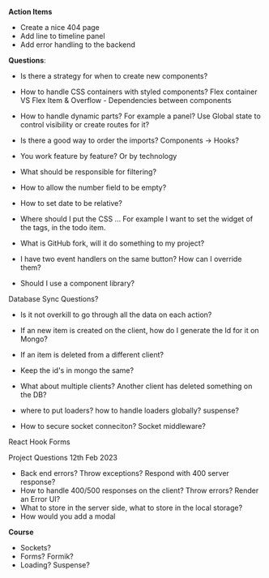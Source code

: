 **Action Items**
- Create a nice 404 page
- Add line to timeline panel
- Add error handling to the backend

**Questions**:
- Is there a strategy for when to create new components?
- How to handle CSS containers with styled components? Flex container VS Flex Item & Overflow - Dependencies between components
- How to handle dynamic parts? For example a panel? Use Global state to control visibility or create routes for it? 
- Is there a good way to order the imports? Components -> Hooks? 


- You work feature by feature? Or by technology
- What should be responsible for filtering?
- How to allow the number field to be empty?
- How to set date to be relative?
- Where should I put the CSS ... For example I want to set the widget of the tags, in the todo item. 
- What is GitHub fork, will it do something to my project?
- I have two event handlers on the same button? How can I override them? 
- Should I use a component library? 


Database Sync Questions? 

- Is it not overkill to go through all the data on each action? 
- If an new item is created on the client, how do I generate the Id for it on Mongo? 
- If an item is deleted from a different client? 

- Keep the id's in mongo the same? 
- What about multiple clients? Another client has deleted something on the DB? 





- where to put loaders? how to handle loaders globally? suspense?  
- How to secure socket conneciton? Socket middleware? 

React Hook Forms



Project Questions 12th Feb 2023

- Back end errors? Throw exceptions? Respond with 400 server response? 
- How to handle 400/500 responses on the client? Throw errors? Render an Error UI?
- What to store in the server side, what to store in the local storage? 
- How would you add a modal



**Course**
- Sockets?
- Forms? Formik?
- Loading? Suspense?
